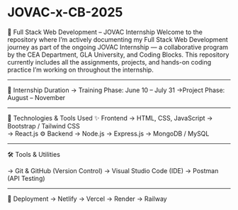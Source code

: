# JOVAC-x-CB-2025
🚀 Full Stack Web Development – JOVAC Internship
Welcome to the repository where I’m actively documenting my Full Stack Web Development journey as part of the ongoing JOVAC Internship — a collaborative program by the CEA Department, GLA University, and Coding Blocks.
This repository currently includes all the assignments, projects, and hands-on coding practice I’m working on throughout the internship.
_________________________________________________________________________________________________________________________________________________________________

📅 Internship Duration
-> Training Phase: June 10 – July 31
->Project Phase: August – November
_________________________________________________________________________________________________________________________________________________________________

🧰 Technologies & Tools Used
✨ Frontend
   -> HTML, CSS, JavaScript
   -> Bootstrap / Tailwind CSS   
   -> React.js
⚙️ Backend
   -> Node.js
   -> Express.js
   -> MongoDB / MySQL
______________________________________________________________________________________________________________________________________________________________
🛠 Tools & Utilities

 -> Git & GitHub (Version Control)
 -> Visual Studio Code (IDE)
 -> Postman (API Testing)
_________________________________________________________________________________________________________________________________________________________________

🚀 Deployment
  -> Netlify
  -> Vercel
  -> Render
  -> Railway
